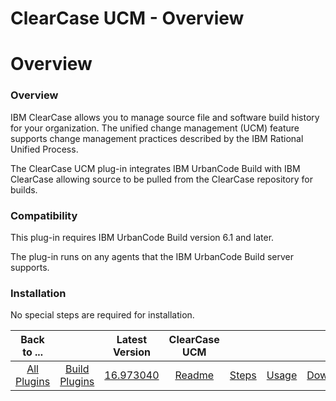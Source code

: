 
ClearCase UCM - Overview
========================

# Overview



### Overview




 


IBM ClearCase allows you to manage source file and software build history for your organization. The unified change management (UCM) feature supports change management practices described by the IBM Rational Unified Process. 


The ClearCase UCM plug-in integrates IBM UrbanCode Build with IBM ClearCase allowing source to be pulled from the ClearCase repository for builds. 


### Compatibility



This plug-in requires IBM UrbanCode Build version 6.1 and later.


The plug-in runs on any agents that the IBM UrbanCode Build server supports.


### Installation


No special steps are required for installation.




|Back to ...||Latest Version|ClearCase UCM ||||
| :---: | :---: | :---: | :---: | :---: | :---: | :---: |
|[All Plugins](../../index.md)|[Build Plugins](../README.md)|[16.973040](https://raw.githubusercontent.com/UrbanCode/IBM-UCB-PLUGINS/main/files/ClearCaseUCM/ClearCaseUCM-16.973040.zip)|[Readme](README.md)|[Steps](steps.md)|[Usage](usage.md)|[Downloads](downloads.md)|
